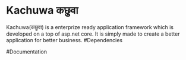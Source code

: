 # Kachuwa कछुवा 
Kachuwa(कछुवा) is a enterprize ready application framework which is developed on a top of asp.net core.
It is simply made to create a better application for better business.
#Dependencies




#Documentation

